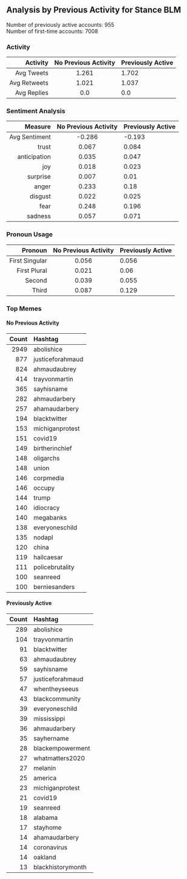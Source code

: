 
## Analysis by Previous Activity for Stance BLM

Number of previously active accounts: 955  
Number of first-time accounts:        7008

### Activity 

| Activity | No Previous Activity | Previously Active |
|------:|:------:|:-------|
| Avg Tweets | 1.261 | 1.702 |
| Avg Retweets | 1.021 | 1.037 |
| Avg Replies | 0.0 | 0.0 |

### Sentiment Analysis

| Measure | No Previous Activity | Previously Active |
|------:|:------:|:-------|
| Avg Sentiment | -0.286 | -0.193 |
| trust | 0.067 | 0.084 |
| anticipation | 0.035 | 0.047 |
| joy | 0.018 | 0.023 |
| surprise | 0.007 | 0.01 |
| anger | 0.233 | 0.18 |
| disgust | 0.022 | 0.025 |
| fear | 0.248 | 0.196 |
| sadness | 0.057 | 0.071 |


### Pronoun Usage

| Pronoun | No Previous Activity | Previously Active |
|------:|:------:|:-------|
| First Singular | 0.056 | 0.056 |
| First Plural | 0.021 | 0.06 |
| Second | 0.039 | 0.055 |
| Third | 0.087 | 0.129 |


### Top Memes

#### No Previous Activity

| Count | Hashtag |
|------:|:------|
| 2949 | abolishice |
| 877 | justiceforahmaud |
| 824 | ahmaudaubrey |
| 414 | trayvonmartin |
| 365 | sayhisname |
| 282 | ahmaudarbery |
| 257 | ahamaudarbery |
| 194 | blacktwitter |
| 153 | michiganprotest |
| 151 | covid19 |
| 149 | birtherinchief |
| 148 | oligarchs |
| 148 | union |
| 146 | corpmedia |
| 146 | occupy |
| 144 | trump |
| 140 | idiocracy |
| 140 | megabanks |
| 138 | everyoneschild |
| 135 | nodapl |
| 120 | china |
| 119 | hailcaesar |
| 111 | policebrutality |
| 100 | seanreed |
| 100 | berniesanders |


#### Previously Active

| Count | Hashtag |
|------:|:------|
| 289 | abolishice |
| 104 | trayvonmartin |
| 91 | blacktwitter |
| 63 | ahmaudaubrey |
| 59 | sayhisname |
| 57 | justiceforahmaud |
| 47 | whentheyseeus |
| 43 | blackcommunity |
| 39 | everyoneschild |
| 39 | mississippi |
| 36 | ahmaudarbery |
| 35 | sayhername |
| 28 | blackempowerment |
| 27 | whatmatters2020 |
| 27 | melanin |
| 25 | america |
| 23 | michiganprotest |
| 21 | covid19 |
| 19 | seanreed |
| 18 | alabama |
| 17 | stayhome |
| 14 | ahamaudarbery |
| 14 | coronavirus |
| 14 | oakland |
| 13 | blackhistorymonth |


